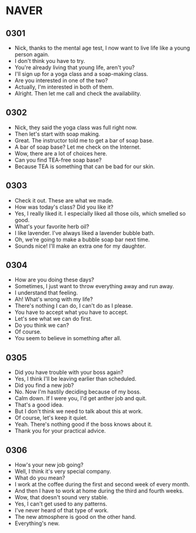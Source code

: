 # NAVER

## 0301

- Nick, thanks to the mental age test, I now want to live life like a young person again.
- I don't think you have to try.
- You're already living that young life, aren't you?
- I'll sign up for a yoga class and a soap-making class.
- Are you interested in one of the two?
- Actually, I'm interested in both of them.
- Alright. Then let me call and check the availability.

## 0302

- Nick, they said the yoga class was full right now.
- Then let's start with soap making.
- Great. The instructor told me to get a bar of soap base.
- A bar of soap base? Let me check on the Internet.
- Wow, there are a lot of choices here.
- Can you find TEA-free soap base?
- Because TEA is something that can be bad for our skin.

## 0303

- Check it out. These are what we made.
- How was today's class? Did you like it?
- Yes, I really liked it. I especially liked all those oils, which smelled so good.
- What's your favorite herb oil?
- I like lavender. I've always liked a lavender bubble bath.
- Oh, we're going to make a bubble soap bar next time.
- Sounds nice! I'll make an extra one for my daughter.

## 0304

- How are you doing these days?
- Sometimes, I just want to throw everything away and run away.
- I understand that feeling.
- Ah! What's wrong with my life?
- There's nothing I can do, I can't do as I please.
- You have to accept what you have to accept.
- Let's see what we can do first.
- Do you think we can?
- Of course.
- You seem to believe in something after all.

## 0305

- Did you have trouble with your boss again?
- Yes, I think I'll be leaving earlier than scheduled.
- Did you find a new job?
- No. Now I'm hastily deciding because of my boss.
- Calm down. If I were you, I'd get anther job and quit.
- That's a good idea.
- But I don't think we need to talk about this at work.
- Of course, let's keep it quiet.
- Yeah. There's nothing good if the boss knows about it.
- Thank you for your practical advice.

## 0306

- How's your new job going?
- Well, I think it's very special company.
- What do you mean?
- I work at the coffee during the first and second week of every month.
- And then I have to work at home during the third and fourth weeks.
- Wow, that doesn't sound very stable.
- Yes, I can't get used to any patterns.
- I've never heard of that type of work.
- The new atmosphere is good on the other hand.
- Everything's new.
